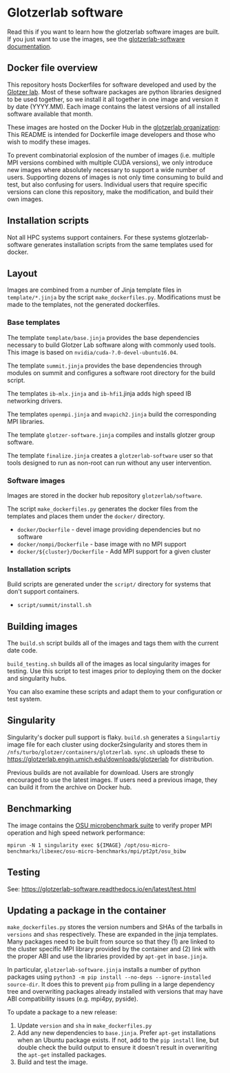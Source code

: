 # Glotzerlab software

Read this if you want to learn how the glotzerlab software images are built. If
you just want to use the images, see the [glotzerlab-software
documentation](https://glotzerlab-software.readthedocs.io/).

## Docker file overview

This repository hosts Dockerfiles for software developed and used by the
[Glotzer lab](http://glotzerlab.engin.umich.edu/home/). Most of these software
packages are python libraries designed to be used together, so we install it all
together in one image and version it by date (YYYY.MM). Each image contains the
latest versions of all installed software available that month.

These images are hosted on the Docker Hub in the [glotzerlab
organization](https://hub.docker.com/r/glotzerlab/software/): This README is
intended for Dockerfile image developers and those who wish to modify these
images.

To prevent combinatorial explosion of the number of images (i.e. multiple MPI
versions combined with multiple CUDA versions), we only introduce new images
where absolutely necessary to support a wide number of users. Supporting dozens
of images is not only time consuming to build and test, but also confusing for
users. Individual users that require specific versions can clone this
repository, make the modification, and build their own images.

## Installation scripts

Not all HPC systems support containers. For these systems glotzerlab-software
generates installation scripts from the same templates used for docker.

## Layout

Images are combined from a number of Jinja template files in
``template/*.jinja`` by the script ``make_dockerfiles.py``. Modifications must
be made to the templates, not the generated dockerfiles.

### Base templates

The template ``template/base.jinja`` provides the base dependencies necessary to
build Glotzer Lab software along with commonly used tools. This image is based
on ``nvidia/cuda-?.0-devel-ubuntu16.04``.

The template ``summit.jinja`` provides the base dependencies through modules on
summit and configures a software root directory for the build script.

The templates ``ib-mlx.jinja`` and ``ib-hfi1``.jinja adds high speed IB
networking drivers.

The templates ``openmpi.jinja`` and ``mvapich2.jinja`` build the corresponding
MPI libraries.

The template ``glotzer-software.jinja`` compiles and installs glotzer group
software.

The template ``finalize.jinja`` creates a ``glotzerlab-software`` user so that
tools designed to run as non-root can run without any user intervention.

### Software images

Images are stored in the docker hub repository ``glotzerlab/software``.

The script ``make_dockerfiles.py`` generates the docker files from the templates
and places them under the ``docker/`` directory.

* ``docker/Dockerfile`` - devel image providing dependencies but no software
* ``docker/nompi/Dockerfile`` - base image with no MPI support
* ``docker/${cluster}/Dockerfile`` - Add MPI support for a given cluster

### Installation scripts

Build scripts are generated under the ``script/`` directory for systems that
don't support containers.

* ``script/summit/install.sh``

## Building images

The ``build.sh`` script builds all of the images and tags them with the current
date code.

``build_testing.sh`` builds all of the images as local singularity images for
testing. Use this script to test images prior to deploying them on the docker
and singularity hubs.

You can also examine these scripts and adapt them to your configuration or test
system.

## Singularity

Singularity's docker pull support is flaky. ``build.sh`` generates a
``Singulartiy`` image file for each cluster using docker2singularity and stores
them in ``/nfs/turbo/glotzer/containers/glotzerlab``. ``sync.sh`` uploads these
to https://glotzerlab.engin.umich.edu/downloads/glotzerlab for distribution.

Previous builds are not available for download. Users are strongly encouraged to
use the latest images. If users need a previous image, they can build it from
the archive on Docker hub.

## Benchmarking

The image contains the [OSU microbenchmark
suite](http://mvapich.cse.ohio-state.edu/benchmarks/) to verify proper MPI
operation and high speed network performance:

    mpirun -N 1 singularity exec ${IMAGE} /opt/osu-micro-benchmarks/libexec/osu-micro-benchmarks/mpi/pt2pt/osu_bibw

## Testing

See: https://glotzerlab-software.readthedocs.io/en/latest/test.html

## Updating a package in the container

`make_dockerfiles.py` stores the version numbers and SHAs of the tarballs in
`versions` and `shas` respectively. These are expanded in the jinja templates.
Many packages need to be built from source so that they (1) are linked to the
cluster specific MPI library provided by the container and (2) link with the
proper ABI and use the libraries provided by `apt-get` in `base.jinja`.

In particular, `glotzerlab-software.jinja` installs a number of python packages
using `python3 -m pip install --no-deps --ignore-installed source-dir`. It does
this to prevent `pip` from pulling in a large dependency tree and overwriting
packages already installed with versions that may have ABI compatibility
issues (e.g. mpi4py, pyside).

To update a package to a new release:

1. Update `version` and `sha` in `make_dockerfiles.py`
2. Add any new dependencies to `base.jinja`. Prefer `apt-get` installations when
   an Ubuntu package exists. If not, add to the `pip install` line, but double
   check the build output to ensure it doesn't result in overwriting the
   `apt-get` installed packages.
3. Build and test the image.
